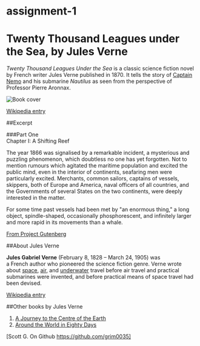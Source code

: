 assignment-1
===========
# Twenty Thousand Leagues under the Sea, by Jules Verne

_Twenty Thousand Leagues Under the Sea_ is a classic science fiction novel by French writer Jules Verne published in 1870. It tells the story of [Captain Nemo](http://en.wikipedia.org/wiki/Captain_Nemo) and his submarine _Nautilus_ as seen from the perspective of Professor Pierre Aronnax.

![Book cover](http://upload.wikimedia.org/wikipedia/commons/4/4e/20000_title_0a.jpg)

[Wikipedia entry](http://en.wikipedia.org/wiki/Twenty_Thousand_Leagues_Under_the_Sea)

##Excerpt

###Part One  
Chapter I: A Shifting Reef

The year 1866 was signalised by a remarkable incident, a mysterious and puzzling phenomenon, which doubtless no one has yet forgotten. Not to mention rumours which agitated the maritime population and excited the public mind, even in the interior of continents, seafaring men were particularly excited. Merchants, common sailors, captains of vessels, skippers, both of Europe and America, naval officers of all countries, and the Governments of several States on the two continents, were deeply interested in the matter.

For some time past vessels had been met by "an enormous thing," a long object, spindle-shaped, occasionally phosphorescent, and infinitely larger and more rapid in its movements than a whale.

[From Project Gutenberg](http://www.gutenberg.org/ebooks/164)

##About Jules Verne

**Jules Gabriel Verne** (February 8, 1828 – March 24, 1905) was a French author who pioneered the science fiction genre. Verne wrote about [space](http://en.wikipedia.org/wiki/Outer_space), [air](http://en.wikipedia.org/wiki/Aircraft), and [underwater](http://en.wikipedia.org/wiki/Submarine) travel before air travel and practical submarines were invented, and before practical means of space travel had been devised.

[Wikipedia entry](http://en.wikipedia.org/wiki/Jules_Verne)

##Other books by Jules Verne

1. [A Journey to the Centre of the Earth](http://en.wikipedia.org/wiki/A_Journey_to_the_Center_of_the_Earth)
2. [Around the World in Eighty Days](http://en.wikipedia.org/wiki/Around_the_World_in_Eighty_Days)

[Scott G. On Github https://github.com/grim0035]